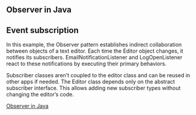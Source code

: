 ## Observer in Java

## Event subscription

In this example, the Observer pattern establishes indirect collaboration between objects of a text editor. Each time the Editor object changes, it notifies its subscribers. EmailNotificationListener and LogOpenListener react to these notifications by executing their primary behaviors.

Subscriber classes aren’t coupled to the editor class and can be reused in other apps if needed. The Editor class depends only on the abstract subscriber interface. This allows adding new subscriber types without changing the editor’s code.

[Observer in Java](https://refactoring.guru/design-patterns/observer/java/example)